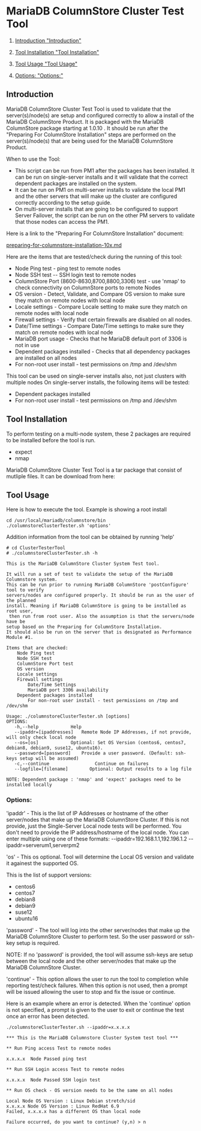 
# MariaDB ColumnStore Cluster Test Tool

 
1. [Introduction "Introduction"](#introduction)
1. [Tool Installation "Tool Installation"](#tool-installation)
1. [Tool Usage "Tool Usage"](#tool-usage) 

  1. [Options: "Options:"](#options)





## Introduction


MariaDB ColumnStore Cluster Test Tool is used to validate that the server(s)/node(s) are setup and configured correctly to allow a install of the MariaDB ColumnStore Product. It is packaged with the MariaDB ColumnStore package starting at 1.0.10 . It should be run after the "Preparing For ColumnStore Installation" steps are performed on the server(s)/node(s) that are being used for the MariaDB ColumnStore Product.


When to use the Tool:


* This script can be run from PM1 after the packages has been installed. It can be run on single-server installs and it will validate that the correct dependent packages are installed on the system.
* It can be run on PM1 on multi-server installs to validate the local PM1 and the other servers that will make up the cluster are configured correctly according to the setup guide.
* On multi-server installs that are going to be configured to support Server Failover, the script can be run on the other PM servers to validate that those nodes can access the PM1.


Here is a link to the "Preparing For ColumnStore Installation" document:


[preparing-for-columnstore-installation-10x.md](../preparing-and-installing-mariadb-columnstore-10x/preparing-for-columnstore-installation-10x.md)


Here are the items that are tested/check during the running of this tool:


* Node Ping test - ping test to remote nodes
* Node SSH test -- SSH login test to remote nodes
* ColumnStore Port (8600-8630,8700,8800,3306) test - use 'nmap' to check connectivity on ColumnStore ports to remote Nodes
* OS version - Detect, Validate, and Compare OS version to make sure they match on remote nodes with local node
* Locale settings - Compare Locale setting to make sure they match on remote nodes with local node
* Firewall settings - Verify that certain firewalls are disabled on all nodes.
* Date/Time settings - Compare Date/Time settings to make sure they match on remote nodes with local node
* MariaDB port usage - Checks that he MariaDB default port of 3306 is not in use
* Dependent packages installed - Checks that all dependency packages are installed on all nodes
* For non-root user install - test permissions on /tmp and /dev/shm


This tool can be used on single-server installs also, not just clusters with multiple nodes
On single-server installs, the following items will be tested:


* Dependent packages installed
* For non-root user install - test permissions on /tmp and /dev/shm


## Tool Installation


To perform testing on a multi-node system, these 2 packages are required to be installed before the tool is run.


* expect
* nmap


MariaDB ColumnStore Cluster Test Tool is a tar package that consist of mutliple files. It can be download from here:


## Tool Usage


Here is how to execute the tool. 
Example is showing a root install


```
cd /usr/local/mariadb/columnstore/bin
./columnstoreClusterTester.sh 'options'
```

Addition information from the tool can be obtained by running 'help'


```
# cd ClusterTesterTool
# ./columnstoreClusterTester.sh -h

This is the MariaDB ColumnStore Cluster System Test tool.

It will run a set of test to validate the setup of the MariaDB Columnstore system.
This can be run prior to running MariaDB ColumnStore 'postConfigure' tool to verify
servers/nodes are configured properly. It should be run as the user of the planned
install. Meaning if MariaDB ColumnStore is going to be installed as root user,
 then run from root user. Also the assumption is that the servers/node have be
setup based on the Preparing for ColumnStore Installation.
It should also be run on the server that is designated as Performance Module #1.

Items that are checked:
	Node Ping test
	Node SSH test
	ColumnStore Port test
	OS version
	Locale settings
	Firewall settings
        Date/Time Settings
        MariaDB port 3306 availability
	Dependent packages installed
        For non-root user install - test permissions on /tmp and /dev/shm

Usage: ./columnstoreClusterTester.sh [options]
OPTIONS:
   -h,--help			Help
   --ipaddr=[ipaddresses]	Remote Node IP Addresses, if not provide, will only check local node
   --os=[os]			Optional: Set OS Version (centos6, centos7, debian8, debian9, suse12, ubuntu16).
   --password=[password]	Provide a user password. (Default: ssh-keys setup will be assumed)
   -c,--continue		         Continue on failures
   --logfile=[filename]        Optional: Output results to a log file

NOTE: Dependent package : 'nmap' and 'expect' packages need to be installed locally
```

### Options:


'ipaddr' - This is the list of IP Addresses or hostname of the other server/nodes that make up the MariaDB ColumnStore Cluster. If this is not provide, just the Single-Server Local node tests will be performed. You don't need to provide the IP address/hostname of the local node. You can enter multiple using one of these formats:
--ipaddr=192.168.1.1,192.196.1.2
--ipaddr=serverum1,serverpm2


'os' - This os optional. Tool will determine the Local OS version and validate it againest the supported OS.


This is the list of support versions:


* centos6
* centos7
* debian8
* debian9
* suse12
* ubuntu16


'password' - The tool will log into the other server/nodes that make up the MariaDB ColumnStore Cluster to perform test. So the user password or ssh-key setup is required.


NOTE: If no 'password' is provided, the tool will assume ssh-keys are setup between the local node and the other server/nodes that make up the MariaDB ColumnStore Cluster.


'continue' - This option allows the user to run the tool to completion while reporting test/check failures. When this option is not used, then a prompt will be issued allowing the user to stop and fix the issue or continue.


Here is an example where an error is detected. When the 'continue' option is not specified, a prompt is given to the user to exit or continue the test once an error has been detected.


```
./columnstoreClusterTester.sh --ipaddr=x.x.x.x

*** This is the MariaDB Columnstore Cluster System test tool ***

** Run Ping access Test to remote nodes

x.x.x.x  Node Passed ping test

** Run SSH Login access Test to remote nodes

x.x.x.x  Node Passed SSH login test

** Run OS check - OS version needs to be the same on all nodes

Local Node OS Version : Linux Debian stretch/sid
x.x.x.x Node OS Version : Linux RedHat 6.9
Failed, x.x.x.x has a different OS than local node

Failure occurred, do you want to continue? (y,n) > n
```
